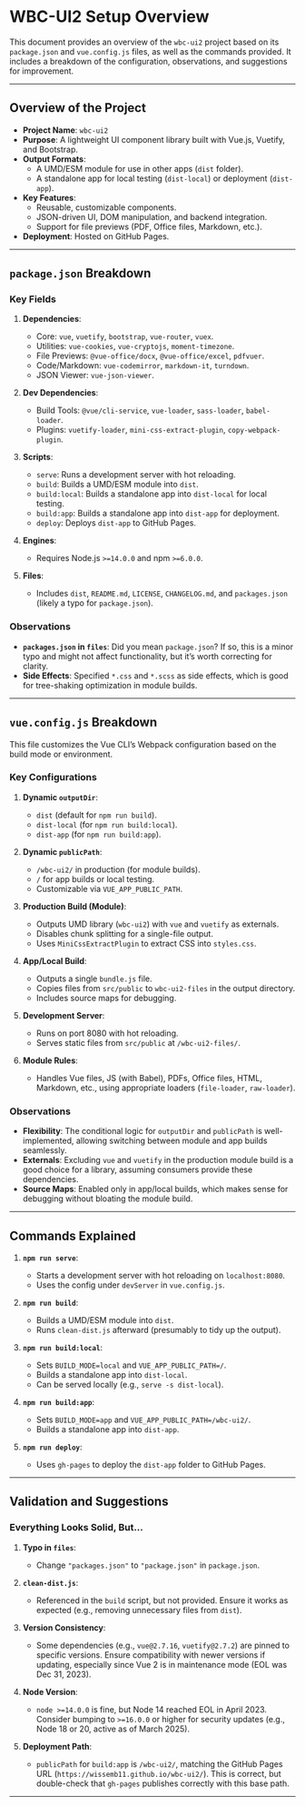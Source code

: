 # WBC-UI2 Setup Overview

This document provides an overview of the `wbc-ui2` project based on its `package.json` and `vue.config.js` files, as well as the commands provided. It includes a breakdown of the configuration, observations, and suggestions for improvement.

---

## Overview of the Project

- **Project Name**: `wbc-ui2`
- **Purpose**: A lightweight UI component library built with Vue.js, Vuetify, and Bootstrap.
- **Output Formats**: 
  - A UMD/ESM module for use in other apps (`dist` folder).
  - A standalone app for local testing (`dist-local`) or deployment (`dist-app`).
- **Key Features**: 
  - Reusable, customizable components.
  - JSON-driven UI, DOM manipulation, and backend integration.
  - Support for file previews (PDF, Office files, Markdown, etc.).
- **Deployment**: Hosted on GitHub Pages.

---

## `package.json` Breakdown

### Key Fields

1. **Dependencies**:
   - Core: `vue`, `vuetify`, `bootstrap`, `vue-router`, `vuex`.
   - Utilities: `vue-cookies`, `vue-cryptojs`, `moment-timezone`.
   - File Previews: `@vue-office/docx`, `@vue-office/excel`, `pdfvuer`.
   - Code/Markdown: `vue-codemirror`, `markdown-it`, `turndown`.
   - JSON Viewer: `vue-json-viewer`.

2. **Dev Dependencies**:
   - Build Tools: `@vue/cli-service`, `vue-loader`, `sass-loader`, `babel-loader`.
   - Plugins: `vuetify-loader`, `mini-css-extract-plugin`, `copy-webpack-plugin`.

3. **Scripts**:
   - `serve`: Runs a development server with hot reloading.
   - `build`: Builds a UMD/ESM module into `dist`.
   - `build:local`: Builds a standalone app into `dist-local` for local testing.
   - `build:app`: Builds a standalone app into `dist-app` for deployment.
   - `deploy`: Deploys `dist-app` to GitHub Pages.

4. **Engines**:
   - Requires Node.js `>=14.0.0` and npm `>=6.0.0`.

5. **Files**:
   - Includes `dist`, `README.md`, `LICENSE`, `CHANGELOG.md`, and `packages.json` (likely a typo for `package.json`).

### Observations

- **`packages.json` in `files`**: Did you mean `package.json`? If so, this is a minor typo and might not affect functionality, but it’s worth correcting for clarity.
- **Side Effects**: Specified `*.css` and `*.scss` as side effects, which is good for tree-shaking optimization in module builds.

---

## `vue.config.js` Breakdown

This file customizes the Vue CLI’s Webpack configuration based on the build mode or environment.

### Key Configurations

1. **Dynamic `outputDir`**:
   - `dist` (default for `npm run build`).
   - `dist-local` (for `npm run build:local`).
   - `dist-app` (for `npm run build:app`).

2. **Dynamic `publicPath`**:
   - `/wbc-ui2/` in production (for module builds).
   - `/` for app builds or local testing.
   - Customizable via `VUE_APP_PUBLIC_PATH`.

3. **Production Build (Module)**:
   - Outputs UMD library (`wbc-ui2`) with `vue` and `vuetify` as externals.
   - Disables chunk splitting for a single-file output.
   - Uses `MiniCssExtractPlugin` to extract CSS into `styles.css`.

4. **App/Local Build**:
   - Outputs a single `bundle.js` file.
   - Copies files from `src/public` to `wbc-ui2-files` in the output directory.
   - Includes source maps for debugging.

5. **Development Server**:
   - Runs on port 8080 with hot reloading.
   - Serves static files from `src/public` at `/wbc-ui2-files/`.

6. **Module Rules**:
   - Handles Vue files, JS (with Babel), PDFs, Office files, HTML, Markdown, etc., using appropriate loaders (`file-loader`, `raw-loader`).

### Observations

- **Flexibility**: The conditional logic for `outputDir` and `publicPath` is well-implemented, allowing switching between module and app builds seamlessly.
- **Externals**: Excluding `vue` and `vuetify` in the production module build is a good choice for a library, assuming consumers provide these dependencies.
- **Source Maps**: Enabled only in app/local builds, which makes sense for debugging without bloating the module build.

---

## Commands Explained

1. **`npm run serve`**:
   - Starts a development server with hot reloading on `localhost:8080`.
   - Uses the config under `devServer` in `vue.config.js`.

2. **`npm run build`**:
   - Builds a UMD/ESM module into `dist`.
   - Runs `clean-dist.js` afterward (presumably to tidy up the output).

3. **`npm run build:local`**:
   - Sets `BUILD_MODE=local` and `VUE_APP_PUBLIC_PATH=/`.
   - Builds a standalone app into `dist-local`.
   - Can be served locally (e.g., `serve -s dist-local`).

4. **`npm run build:app`**:
   - Sets `BUILD_MODE=app` and `VUE_APP_PUBLIC_PATH=/wbc-ui2/`.
   - Builds a standalone app into `dist-app`.

5. **`npm run deploy`**:
   - Uses `gh-pages` to deploy the `dist-app` folder to GitHub Pages.

---

## Validation and Suggestions

### Everything Looks Solid, But…

1. **Typo in `files`**:
   - Change `"packages.json"` to `"package.json"` in `package.json`.

2. **`clean-dist.js`**:
   - Referenced in the `build` script, but not provided. Ensure it works as expected (e.g., removing unnecessary files from `dist`).

3. **Version Consistency**:
   - Some dependencies (e.g., `vue@2.7.16`, `vuetify@2.7.2`) are pinned to specific versions. Ensure compatibility with newer versions if updating, especially since Vue 2 is in maintenance mode (EOL was Dec 31, 2023).

4. **Node Version**:
   - `node >=14.0.0` is fine, but Node 14 reached EOL in April 2023. Consider bumping to `>=16.0.0` or higher for security updates (e.g., Node 18 or 20, active as of March 2025).

5. **Deployment Path**:
   - `publicPath` for `build:app` is `/wbc-ui2/`, matching the GitHub Pages URL (`https://wissemb11.github.io/wbc-ui2/`). This is correct, but double-check that `gh-pages` publishes correctly with this base path.

---